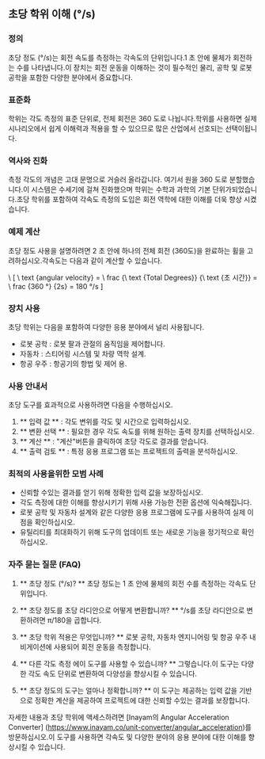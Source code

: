 ## 초당 학위 이해 (°/s)

### 정의
초당 정도 (°/s)는 회전 속도를 측정하는 각속도의 단위입니다.1 초 안에 물체가 회전하는 수를 나타냅니다.이 장치는 회전 운동을 이해하는 것이 필수적인 물리, 공학 및 로봇 공학을 포함한 다양한 분야에서 중요합니다.

### 표준화
학위는 각도 측정의 표준 단위로, 전체 회전은 360 도로 나뉩니다.학위를 사용하면 실제 시나리오에서 쉽게 이해력과 적용을 할 수 있으므로 많은 산업에서 선호되는 선택이됩니다.

### 역사와 진화
측정 각도의 개념은 고대 문명으로 거슬러 올라갑니다. 여기서 원을 360 도로 분할했습니다.이 시스템은 수세기에 걸쳐 진화했으며 학위는 수학과 과학의 기본 단위가되었습니다.초당 학위를 포함하여 각속도 측정의 도입은 회전 역학에 대한 이해를 더욱 향상 시켰습니다.

### 예제 계산
초당 정도 사용을 설명하려면 2 초 안에 하나의 전체 회전 (360도)을 완료하는 휠을 고려하십시오.각속도는 다음과 같이 계산할 수 있습니다.

\ [
\ text {angular velocity} = \ frac {\ text {Total Degrees}} {\ text {초 시간}} = \ frac {360 °} {2s} = 180 °/s
\]

### 장치 사용
초당 학위는 다음을 포함하여 다양한 응용 분야에서 널리 사용됩니다.
- 로봇 공학 : 로봇 팔과 관절의 움직임을 제어합니다.
- 자동차 : 스티어링 시스템 및 차량 역학 설계.
- 항공 우주 : 항공기의 항법 및 제어 용.

### 사용 안내서
초당 도구를 효과적으로 사용하려면 다음을 수행하십시오.
1. ** 입력 값 ** : 각도 변위를 각도 및 시간으로 입력하십시오.
2. ** 변환 선택 ** : 필요한 경우 각도 속도를 위해 원하는 출력 장치를 선택하십시오.
3. ** 계산 ** : "계산"버튼을 클릭하여 초당 각도로 결과를 얻습니다.
4. ** 출력 검토 ** : 특정 응용 프로그램 또는 프로젝트의 출력을 분석하십시오.

### 최적의 사용을위한 모범 사례
- 신뢰할 수있는 결과를 얻기 위해 정확한 입력 값을 보장하십시오.
- 각도 측정에 대한 이해를 향상시키기 위해 사용 가능한 전환 옵션에 익숙해집니다.
- 로봇 공학 및 자동차 설계와 같은 다양한 응용 프로그램에 도구를 사용하여 실제 이점을 확인하십시오.
- 유틸리티를 최대화하기 위해 도구의 업데이트 또는 새로운 기능을 정기적으로 확인하십시오.

### 자주 묻는 질문 (FAQ)

1. ** 초당 정도 (°/s)? **
초당 정도는 1 초 안에 물체의 회전 수를 측정하는 각속도 단위입니다.

2. ** 초당 정도를 초당 라디안으로 어떻게 변환합니까? **
°/s를 초당 라디안으로 변환하려면 π/180을 곱합니다.

3. ** 초당 학위 적용은 무엇입니까? **
로봇 공학, 자동차 엔지니어링 및 항공 우주 내비게이션에 사용되어 회전 운동을 측정합니다.

4. ** 다른 각도 측정 에이 도구를 사용할 수 있습니까? **
그렇습니다.이 도구는 다양한 각도 속도 단위로 변환하여 다양성을 향상시킬 수 있습니다.

5. ** 초당 정도의 도구는 얼마나 정확합니까? **
이 도구는 제공하는 입력 값을 기반으로 정확한 계산을 제공하여 프로젝트에 대한 신뢰할 수있는 결과를 보장합니다.

자세한 내용과 초당 학위에 액세스하려면 [Inayam의 Angular Acceleration Converter] (https://www.inayam.co/unit-converter/angular_acceleration)를 방문하십시오.이 도구를 사용하면 각속도 및 다양한 분야의 응용 분야에 대한 이해를 향상시킬 수 있습니다.